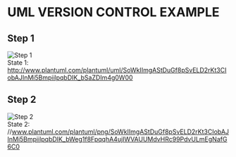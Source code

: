 # UML VERSION CONTROL EXAMPLE
## Step 1
![Step 1](http://www.plantuml.com/plantuml/png/SoWkIImgAStDuGf8pSvELD2rKt3CIobAJInMi5BmpiilpqbDIK_bSaZDIm4g0W00) <br />
State 1: http://www.plantuml.com/plantuml/uml/SoWkIImgAStDuGf8pSvELD2rKt3CIobAJInMi5BmpiilpqbDIK_bSaZDIm4g0W00 <br />
## Step 2
![Step 2](http://www.plantuml.com/plantuml/png/SoWkIImgAStDuGf8pSvELD2rKt3CIobAJInMi5BmpiilpqbDIK_bWeg1f8FpqqhA4ujIWVAUUMdvHRc99PdvULmEgNafG6C0) <br />
State 2: //www.plantuml.com/plantuml/png/SoWkIImgAStDuGf8pSvELD2rKt3CIobAJInMi5BmpiilpqbDIK_bWeg1f8FpqqhA4ujIWVAUUMdvHRc99PdvULmEgNafG6C0

